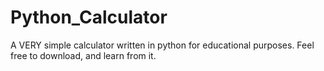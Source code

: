 # Python_Calculator
A VERY simple calculator written in python for educational purposes. Feel free to download, and learn from it.
